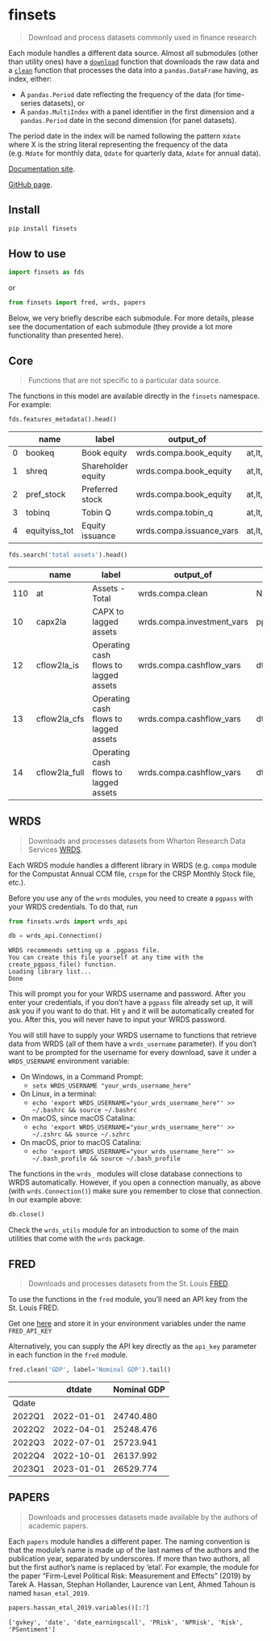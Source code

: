 # finsets

<!-- WARNING: THIS FILE WAS AUTOGENERATED! DO NOT EDIT! -->

> Download and process datasets commonly used in finance research

Each module handles a different data source. Almost all submodules
(other than utility ones) have a
[`download`](https://ionmihai.github.io/finsets/01_wrds/wrds_api.html#download)
function that downloads the raw data and a
[`clean`](https://ionmihai.github.io/finsets/01_wrds/ratios.html#clean)
function that processes the data into a `pandas.DataFrame` having, as
index, either:

- A `pandas.Period` date reflecting the frequency of the data (for
  time-series datasets), or
- A `pandas.MultiIndex` with a panel identifier in the first dimension
  and a `pandas.Period` date in the second dimension (for panel
  datasets).

The period date in the index will be named following the pattern `Xdate`
where X is the string literal representing the frequency of the data
(e.g. `Mdate` for monthly data, `Qdate` for quarterly data, `Adate` for
annual data).

[Documentation site](https://ionmihai.github.io/finsets/).

[GitHub page](https://github.com/ionmihai/finsets).

## Install

``` sh
pip install finsets
```

## How to use

``` python
import finsets as fds
```

or

``` python
from finsets import fred, wrds, papers
```

Below, we very briefly describe each submodule. For more details, please
see the documentation of each submodule (they provide a lot more
functionality than presented here).

## Core

> Functions that are not specific to a particular data source.

The functions in this model are available directly in the `finsets`
namespace. For example:

``` python
fds.features_metadata().head()
```

<div>


|     | name          | label              | output_of                | inputs                                            | inputs_generated_by |
|-----|---------------|--------------------|--------------------------|---------------------------------------------------|---------------------|
| 0   | bookeq        | Book equity        | wrds.compa.book_equity   | at,lt,seq,ceq,txditc,pstk,pstkrv,pstkl,itcb       | wrds.compa.clean    |
| 1   | shreq         | Shareholder equity | wrds.compa.book_equity   | at,lt,seq,ceq,txditc,pstk,pstkrv,pstkl,itcb       | wrds.compa.clean    |
| 2   | pref_stock    | Preferred stock    | wrds.compa.book_equity   | at,lt,seq,ceq,txditc,pstk,pstkrv,pstkl,itcb       | wrds.compa.clean    |
| 3   | tobinq        | Tobin Q            | wrds.compa.tobin_q       | at,lt,seq,ceq,txditc,pstk,pstkrv,pstkl,itcb,pr... | wrds.compa.clean    |
| 4   | equityiss_tot | Equity issuance    | wrds.compa.issuance_vars | at,lt,seq,ceq,txditc,pstk,pstkrv,pstkl,itcb,ss... | wrds.compa.clean    |

</div>

``` python
fds.search('total assets').head()
```

<div>


|     | name          | label                                 | output_of                  | inputs                | inputs_generated_by | type   |
|-----|---------------|---------------------------------------|----------------------------|-----------------------|---------------------|--------|
| 110 | at            | Assets - Total                        | wrds.compa.clean           | NaN                   | NaN                 | double |
| 10  | capx2la       | CAPX to lagged assets                 | wrds.compa.investment_vars | ppent,capx,at         | wrds.compa.clean    | NaN    |
| 12  | cflow2la_is   | Operating cash flows to lagged assets | wrds.compa.cashflow_vars   | dtdate,oancf,ib,dp,at | wrds.compa.clean    | NaN    |
| 13  | cflow2la_cfs  | Operating cash flows to lagged assets | wrds.compa.cashflow_vars   | dtdate,oancf,ib,dp,at | wrds.compa.clean    | NaN    |
| 14  | cflow2la_full | Operating cash flows to lagged assets | wrds.compa.cashflow_vars   | dtdate,oancf,ib,dp,at | wrds.compa.clean    | NaN    |

</div>

## WRDS

> Downloads and processes datasets from Wharton Research Data Services
> [WRDS](https://wrds-www.wharton.upenn.edu/).

Each WRDS module handles a different library in WRDS (e.g. `compa`
module for the Compustat Annual CCM file, `crspm` for the CRSP Monthly
Stock file, etc.).

Before you use any of the `wrds` modules, you need to create a `pgpass`
with your WRDS credentials. To do that, run

``` python
from finsets.wrds import wrds_api
```

``` python
db = wrds_api.Connection()
```

    WRDS recommends setting up a .pgpass file.
    You can create this file yourself at any time with the create_pgpass_file() function.
    Loading library list...
    Done

This will prompt you for your WRDS username and password. After you
enter your credentials, if you don’t have a `pgpass` file already set
up, it will ask you if you want to do that. Hit `y` and it will be
automatically created for you. After this, you will never have to input
your WRDS password.

You will still have to supply your WRDS username to functions that
retrieve data from WRDS (all of them have a `wrds_username` parameter).
If you don’t want to be prompted for the username for every download,
save it under a `WRDS_USERNAME` environment variable:

- On Windows, in a Command Prompt:
  - `setx WRDS_USERNAME "your_wrds_username_here"`
- On Linux, in a terminal:
  - `echo 'export WRDS_USERNAME="your_wrds_username_here"' >> ~/.bashrc && source ~/.bashrc`
- On macOS, since macOS Catalina:
  - `echo 'export WRDS_USERNAME="your_wrds_username_here"' >> ~/.zshrc && source ~/.szhrc`
- On macOS, prior to macOS Catalina:
  - `echo 'export WRDS_USERNAME="your_wrds_username_here"' >> ~/.bash_profile && source ~/.bash_profile`

The functions in the `wrds_` modules will close database connections to
WRDS automatically. However, if you open a connection manually, as above
(with `wrds.Connection()`) make sure you remember to close that
connection. In our example above:

``` python
db.close()
```

Check the `wrds_utils` module for an introduction to some of the main
utilities that come with the `wrds` package.

## FRED

> Downloads and processes datasets from the St. Louis
> [FRED](https://fred.stlouisfed.org/).

To use the functions in the `fred` module, you’ll need an API key from
the St. Louis FRED.

Get one [here](https://fred.stlouisfed.org/docs/api/api_key.html) and
store it in your environment variables under the name `FRED_API_KEY`

Alternatively, you can supply the API key directly as the `api_key`
parameter in each function in the `fred` module.

``` python
fred.clean('GDP', label='Nominal GDP').tail()
```

<div>


|        | dtdate     | Nominal GDP |
|--------|------------|-------------|
| Qdate  |            |             |
| 2022Q1 | 2022-01-01 | 24740.480   |
| 2022Q2 | 2022-04-01 | 25248.476   |
| 2022Q3 | 2022-07-01 | 25723.941   |
| 2022Q4 | 2022-10-01 | 26137.992   |
| 2023Q1 | 2023-01-01 | 26529.774   |

</div>

## PAPERS

> Downloads and processes datasets made available by the authors of
> academic papers.

Each `papers` module handles a different paper. The naming convention is
that the module’s name is made up of the last names of the authors and
the publication year, separated by underscores. If more than two
authors, all but the first author’s name is replaced by ‘etal’. For
example, the module for the paper “Firm-Level Political Risk:
Measurement and Effects” (2019) by Tarek A. Hassan, Stephan Hollander,
Laurence van Lent, Ahmed Tahoun is named `hasan_etal_2019`.

``` python
papers.hassan_etal_2019.variables()[:7]
```

    ['gvkey', 'date', 'date_earningscall', 'PRisk', 'NPRisk', 'Risk', 'PSentiment']
